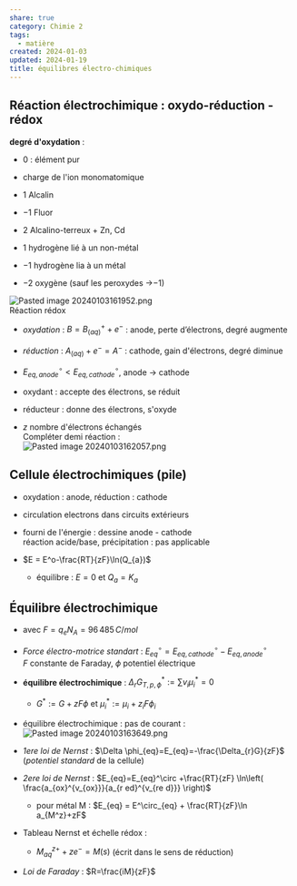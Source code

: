 ```yaml
---  
share: true  
category: Chimie 2  
tags:  
  - matière  
created: 2024-01-03  
updated: 2024-01-19  
title: équilibres électro-chimiques  
---  
```

  
## Réaction électrochimique : oxydo-réduction - rédox  
**degré d'oxydation**  :   
  
- $0$ : élément pur  
  
- charge de l'ion monomatomique  
  
- $1$ Alcalin  
  
- $-1$ Fluor  
  
- $2$ Alcalino-terreux + Zn, Cd  
  
- $1$ hydrogène lié à un non-métal  
  
- $-1$ hydrogène lia à un métal  
  
- $-2$ oxygène (sauf les peroxydes →$-1$)  
  
![Pasted image 20240103161952.png](Pasted%20image%2020240103161952.png)  
Réaction rédox  
  
- *oxydation* : $B = B_{(aq)}^+ + e^−$ : anode, perte d’électrons, degré augmente  
  
- *réduction* : $A_{(aq)} + e^− = A^−$ : cathode, gain d'électrons,  degré diminue  
  
- $E_{eq,anode}^\circ<E_{eq,cathode}^\circ$, anode → cathode  
  
- oxydant    : accepte des électrons, se réduit  
  
- réducteur : donne des électrons,  s'oxyde  
  
- $z$ nombre d'électrons échangés  
Compléter demi réaction :   
	![Pasted image 20240103162057.png](Pasted%20image%2020240103162057.png)  
## Cellule électrochimiques (pile)  
  
- oxydation : anode, réduction : cathode  
  
- circulation electrons dans circuits extérieurs  
  
- fourni de l'énergie : dessine anode - cathode  
réaction acide/base, précipitation : pas applicable  
  
  
  
  
- $E = E^o-\frac{RT}{zF}\ln(Q_{a})$  
	- équilibre : $E=0$ et $Q_{a}=K_{a}$   
## Équilibre électrochimique  
  
- avec $F=q_{e}N_{A}=96\,485\,C /mol$  
  
- *Force électro-motrice standart* :  $E_{eq}^\circ=E_{eq, cathode}^\circ-E_{eq, anode}^\circ$  
$F$ constante de Faraday, $\phi$ potentiel électrique  
  
- **équilibre électrochimique** : $\Delta_{r}G_{T,p,\phi}^*:=\sum v_{i}\mu^*_{i}=0$  
	- $G^*:=G+zF\phi$ et $\mu^*_{i} :=\mu_{i}+z_{i}F\phi_{i}$  
  
- équilibre électrochimique : pas de courant :![Pasted image 20240103163649.png](Pasted%20image%2020240103163649.png)  
  
- *1ere loi de Nernst* : $\Delta \phi_{eq}=E_{eq}=-\frac{\Delta_{r}G}{zF}$ (*potentiel standard* de la cellule)  
  
- *2ere loi de Nernst* : $E_{eq}=E_{eq}^\circ +\frac{RT}{zF} \ln\left( \frac{a_{ox}^{v_{ox}}}{a_{r ed}^{v_{re d}}} \right)$  
	- pour métal M : $E_{eq} = E^\circ_{eq} + \frac{RT}{zF}\ln a_{M^z}+zF$  
  
- Tableau Nernst et échelle rédox :   
	- $M^{z+}_{aq}+ze^-=M(s)$ (écrit dans le sens de réduction)  
  
- *Loi de Faraday* : $R=\frac{iM}{zF}$  
